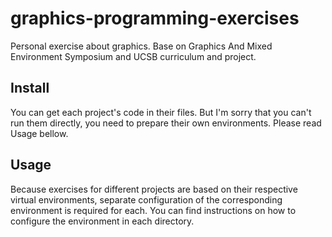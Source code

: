 # graphics-programming-exercises

Personal exercise about graphics. Base on Graphics And Mixed Environment Symposium and UCSB curriculum and project. 

## Install
You can get each project's code in their files. But I'm sorry that you can't run them directly, you need to prepare their own environments. Please read Usage bellow.

## Usage

Because exercises for different projects are based on their respective virtual environments, separate configuration of the corresponding environment is required for each. You can find instructions on how to configure the environment in each directory.